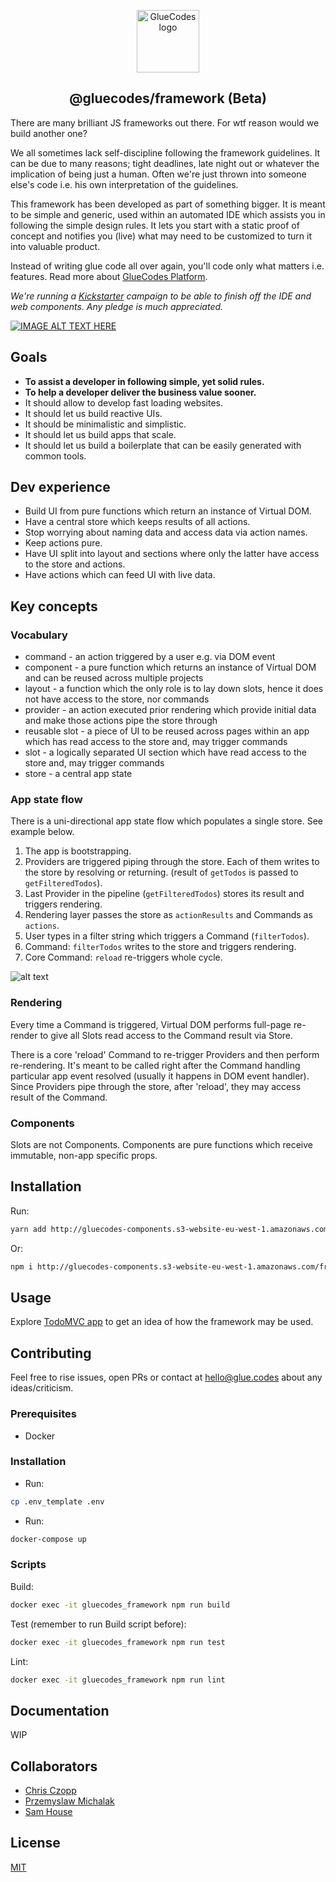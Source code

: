 <p align="center"><a href="https://www.glue.codes" target="_blank" rel="noopener noreferrer"><img width="100" src="https://github.com/gluecodes/gluecodes-framework/blob/master/logogithub.png " alt="GlueCodes logo"></a></p>

<h2 align="center">@gluecodes/framework (Beta)</h2>

There are many brilliant JS frameworks out there. For wtf reason would we build another one? 

We all sometimes lack self-discipline following the framework guidelines.
It can be due to many reasons; tight deadlines, late night out or whatever the implication of being just a human. Often we're just thrown into someone else's code i.e. his own interpretation of the guidelines.

This framework has been developed as part of something bigger. 
It is meant to be simple and generic, used within an automated IDE which assists you in following the simple design rules. It lets you start with a static proof of concept and notifies you (live) what may need to be customized to turn it into valuable product. 

Instead of writing glue code all over again, you'll code only what matters i.e. features. Read more about [GlueCodes Platform](https://www.glue.codes).

*We're running a [Kickstarter](https://www.kickstarter.com/projects/gluecodes/gluecodes-platform) campaign to be able to finish off the IDE and web components. Any pledge is much appreciated.*

[![IMAGE ALT TEXT HERE](http://img.youtube.com/vi/CJ451ccca2M/0.jpg)](http://www.youtube.com/watch?v=CJ451ccca2M)

## Goals

- __To assist a developer in following simple, yet solid rules.__ 
- __To help a developer deliver the business value sooner.__
- It should allow to develop fast loading websites.
- It should let us build reactive UIs.
- It should be minimalistic and simplistic.
- It should let us build apps that scale.
- It should let us build a boilerplate that can be easily generated with common tools.

## Dev experience

- Build UI from pure functions which return an instance of Virtual DOM.
- Have a central store which keeps results of all actions.
- Stop worrying about naming data and access data via action names.
- Keep actions pure.
- Have UI split into layout and sections where only the latter have access to the store and actions.
- Have actions which can feed UI with live data.

## Key concepts

### Vocabulary

- command - an action triggered by a user e.g. via DOM event
- component - a pure function which returns an instance of Virtual DOM and can be reused across multiple projects
- layout - a function which the only role is to lay down slots, hence it does not have access to the store, nor commands
- provider - an action executed prior rendering which provide initial data and make those actions pipe the store through
- reusable slot - a piece of UI to be reused across pages within an app which has read access to the store and, may trigger commands
- slot - a logically separated UI section which have read access to the store and, may trigger commands
- store - a central app state

### App state flow

There is a uni-directional app state flow which populates a single store. See example below.

1. The app is bootstrapping.
2. Providers are triggered piping through the store. Each of them writes to the store by resolving or returning. (result of `getTodos` is passed to `getFilteredTodos`).
3. Last Provider in the pipeline (`getFilteredTodos`) stores its result and triggers rendering.
4. Rendering layer passes the store as `actionResults` and Commands as `actions`.
5. User types in a filter string which triggers a Command (`filterTodos`).
6. Command: `filterTodos` writes to the store and triggers rendering.
7. Core Command: `reload` re-triggers whole cycle.

![alt text](https://github.com/gluecodes/gluecodes-framework/blob/master/framework.png "Schema")

### Rendering

Every time a Command is triggered, Virtual DOM performs full-page re-render to give all Slots read access to the Command result via Store.
 
There is a core 'reload' Command to re-trigger Providers and then perform re-rendering. 
It's meant to be called right after the Command handling particular app event resolved (usually it happens in DOM event handler).
Since Providers pipe through the store, after 'reload', they may access result of the Command.  

### Components

Slots are not Components. Components are pure functions which receive immutable, non-app specific props.

## Installation

Run:
```bash
yarn add http://gluecodes-components.s3-website-eu-west-1.amazonaws.com/framework-3.0.17.tar.gz
```
Or:
```bash
npm i http://gluecodes-components.s3-website-eu-west-1.amazonaws.com/framework-3.0.17.tar.gz
```

## Usage

Explore [TodoMVC app](https://github.com/gluecodes/gluecodes-todomvc) to get an idea of how the framework may be used.

## Contributing

Feel free to rise issues, open PRs or contact at hello@glue.codes about any ideas/criticism.

### Prerequisites

- Docker

### Installation

- Run:
```bash  
cp .env_template .env 
```
- Run: 
```bash 
docker-compose up 
```

### Scripts

Build:
```bash 
docker exec -it gluecodes_framework npm run build
 ```
 
Test (remember to run Build script before):
 ```bash 
 docker exec -it gluecodes_framework npm run test
 ```

Lint:
```bash  
docker exec -it gluecodes_framework npm run lint
```

## Documentation

WIP

## Collaborators

- [Chris Czopp](https://github.com/chris-czopp)
- [Przemyslaw Michalak](https://github.com/w-eagle)
- [Sam House](https://github.com/house92)

## License

[MIT](https://github.com/gluecodes/gluecodes-framework/blob/master/LICENSE)
